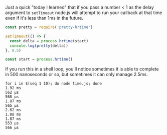 Just a quick "today I learned" that if you pass a number < 1 as the delay argument to `setTimeout` node.js will attempt to run your callback at that time even if it's less than 1ms in the future.

```js
const pretty = require('pretty-hrtime')

setTimeout(() => {
  const delta = process.hrtime(start)
  console.log(pretty(delta))
}, 0.5)

const start = process.hrtime()
```

If you run this in a shell loop, you'll notice sometimes it is able to complete in 500 nanoseconds or so, but sometimes it can only manage 2.5ms.

```
for i in $(seq 1 10); do node time.js; done
1.92 ms
562 μs
568 μs
1.87 ms
565 μs
2.62 ms
1.88 ms
1.87 ms
553 μs
566 μs
```

